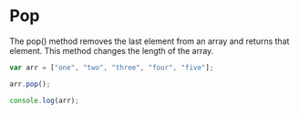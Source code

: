 # Pop 

The pop() method removes the last element from an array and returns that element. This method changes the length of the array. 

```javascript 
var arr = ["one", "two", "three", "four", "five"]; 

arr.pop(); 

console.log(arr); 
